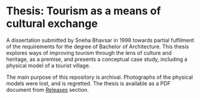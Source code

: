 # Thesis: Tourism as a means of cultural exchange

A dissertation submitted by Sneha Bhavsar in 1998 towards partial fulfilment of the requirements for the degree of Bachelor of Architecture. This thesis explores ways of improving tourism through the lens of culture and heritage, as a premise, and presents a conceptual case study, including a physical model of a tourist village.

The main purpose of this repository is archival. Photographs of the physical models were lost, and is regretted. The thesis is available as a PDF document from [Releases][r] section.

[r]: https://github.com/ckunte/tce/releases
